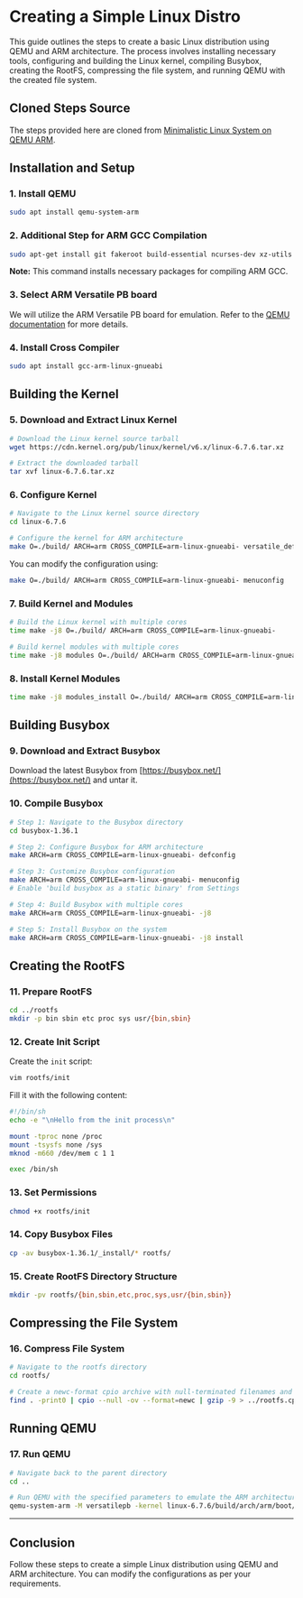 # Creating a Simple Linux Distro

This guide outlines the steps to create a basic Linux distribution using QEMU and ARM architecture. The process involves installing necessary tools, configuring and building the Linux kernel, compiling Busybox, creating the RootFS, compressing the file system, and running QEMU with the created file system.

## Cloned Steps Source
The steps provided here are cloned from [Minimalistic Linux System on QEMU ARM](https://lukaszgemborowski.github.io/articles/minimalistic-linux-system-on-qemu-arm.html).

## Installation and Setup

### 1. Install QEMU
```bash
sudo apt install qemu-system-arm
```

### 2. Additional Step for ARM GCC Compilation
```bash
sudo apt-get install git fakeroot build-essential ncurses-dev xz-utils libssl-dev bc flex libelf-dev bison
```
**Note:** This command installs necessary packages for compiling ARM GCC. 

### 3. Select ARM Versatile PB board
We will utilize the ARM Versatile PB board for emulation. Refer to the [QEMU documentation](https://www.qemu.org/docs/master/system/arm/versatile.html) for more details.

### 4. Install Cross Compiler
```bash
sudo apt install gcc-arm-linux-gnueabi
```

## Building the Kernel

### 5. Download and Extract Linux Kernel
```bash
# Download the Linux kernel source tarball
wget https://cdn.kernel.org/pub/linux/kernel/v6.x/linux-6.7.6.tar.xz

# Extract the downloaded tarball
tar xvf linux-6.7.6.tar.xz
```

### 6. Configure Kernel
```bash
# Navigate to the Linux kernel source directory
cd linux-6.7.6

# Configure the kernel for ARM architecture
make O=./build/ ARCH=arm CROSS_COMPILE=arm-linux-gnueabi- versatile_defconfig
```
You can modify the configuration using:
```bash
make O=./build/ ARCH=arm CROSS_COMPILE=arm-linux-gnueabi- menuconfig
```

### 7. Build Kernel and Modules
```bash
# Build the Linux kernel with multiple cores
time make -j8 O=./build/ ARCH=arm CROSS_COMPILE=arm-linux-gnueabi-

# Build kernel modules with multiple cores
time make -j8 modules O=./build/ ARCH=arm CROSS_COMPILE=arm-linux-gnueabi-
```

### 8. Install Kernel Modules
```bash
time make -j8 modules_install O=./build/ ARCH=arm CROSS_COMPILE=arm-linux-gnueabi- INSTALL_MOD_PATH=../../rootfs
```

## Building Busybox

### 9. Download and Extract Busybox
Download the latest Busybox from [https://busybox.net/](https://busybox.net/) and untar it.

### 10. Compile Busybox
```bash
# Step 1: Navigate to the Busybox directory
cd busybox-1.36.1

# Step 2: Configure Busybox for ARM architecture
make ARCH=arm CROSS_COMPILE=arm-linux-gnueabi- defconfig

# Step 3: Customize Busybox configuration
make ARCH=arm CROSS_COMPILE=arm-linux-gnueabi- menuconfig
# Enable 'build busybox as a static binary' from Settings

# Step 4: Build Busybox with multiple cores
make ARCH=arm CROSS_COMPILE=arm-linux-gnueabi- -j8

# Step 5: Install Busybox on the system
make ARCH=arm CROSS_COMPILE=arm-linux-gnueabi- -j8 install
```

## Creating the RootFS

### 11. Prepare RootFS
```bash
cd ../rootfs
mkdir -p bin sbin etc proc sys usr/{bin,sbin}
```

### 12. Create Init Script
Create the `init` script:
```bash
vim rootfs/init
```
Fill it with the following content:
```bash
#!/bin/sh
echo -e "\nHello from the init process\n"

mount -tproc none /proc
mount -tsysfs none /sys
mknod -m660 /dev/mem c 1 1

exec /bin/sh
```

### 13. Set Permissions
```bash
chmod +x rootfs/init
```

### 14. Copy Busybox Files
```bash
cp -av busybox-1.36.1/_install/* rootfs/
```

### 15. Create RootFS Directory Structure
```bash
mkdir -pv rootfs/{bin,sbin,etc,proc,sys,usr/{bin,sbin}}
```

## Compressing the File System

### 16. Compress File System
```bash
# Navigate to the rootfs directory
cd rootfs/

# Create a newc-format cpio archive with null-terminated filenames and gzip compression
find . -print0 | cpio --null -ov --format=newc | gzip -9 > ../rootfs.cpio.gz
```

## Running QEMU

### 17. Run QEMU
```bash
# Navigate back to the parent directory
cd ..

# Run QEMU with the specified parameters to emulate the ARM architecture
qemu-system-arm -M versatilepb -kernel linux-6.7.6/build/arch/arm/boot/zImage -dtb linux-6.7.6/build/arch/arm/boot/dts/arm/versatile-pb.dtb -initrd rootfs.cpio.gz -serial stdio -append "root=/dev/mem serial=ttyAMA0"
```

---
## Conclusion

Follow these steps to create a simple Linux distribution using QEMU and ARM architecture. You can modify the configurations as per your requirements.
